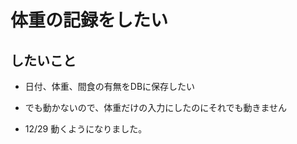 # 体重の記録をしたい

## したいこと

- 日付、体重、間食の有無をDBに保存したい

- でも動かないので、体重だけの入力にしたのにそれでも動きません

- 12/29 動くようになりました。

